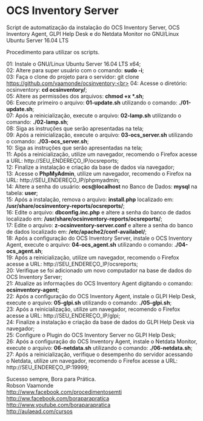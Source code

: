 # OCS Inventory Server

Script de automatização da instalação do OCS Inventory Server, OCS Inventory Agent, GLPI Help Desk e do Netdata Monitor no GNU/Linux Ubuntu Server 16.04 LTS

Procedimento para utilizar os scripts.

01: Instale o GNU/Linux Ubuntu Server 16.04 LTS x64;<br>
02: Altere para super usuário com o comando: <b>sudo -i</b>;<br>
03: Faça o clone do projeto para o servidor: git clone https://github.com/vaamonde/ocsinventory;<br>
04: Acesse o diretório: ocsinventory: <b>cd ocsinventory/</b>;<br>
05: Altere as permissões dos arquivos: <b>chmod +x *.sh</b>;<br>
06: Execute primeiro o arquivo: <b>01-update.sh</b> utilizando o comando: <b>./01-update.sh</b>;<br>
07: Após a reinicialização, execute o arquivo: <b>02-lamp.sh</b> utilizando o comando: <b>./02-lamp.sh</b>;<br>
08: Siga as instruções que serão apresentadas na tela;<br>
09: Após a reinicialização, execute o arquivo: <b>03-ocs_server.sh</b> utilizando o comando: <b>./03-ocs_server.sh</b>;<br>
10: Siga as instruções que serão apresentadas na tela;<br>
11: Após a reinicialização, utilize um navegador, recomendo o Firefox acesse a URL: http://SEU_ENDEREÇO_IP/ocsreports;<br>
12: Finalize a instalação e criação da base de dados via navegador;<br>
13: Acesse o <b>PhpMyAdmin</b>, utilize um navegador, recomendo o Firefox na URL: http://SEU_ENDEREÇO_IP/phpmyadmin;<br>
14: Altere a senha do usuário: <b>ocs@localhost</b> no Banco de Dados: <b>mysql</b> na tabela: <b>user</b>;<br>
15: Após a instalação, remova o arquivo: <b>install.php</b> localizado em: <b>/usr/share/ocsinventory-reports/ocsreports/</b>;<br>
16: Edite o arquivo: <b>dbconfig.inc.php</b> e altere a senha do banco de dados localizado em: <b>/usr/share/ocsinventory-reports/ocsreports/</b>;<br>
17: Edite o arquivo: <b>z-ocsinventory-server.conf</b> e altere a senha do banco de dados localizado em: <b>/etc/apache2/conf-availabel/</b>;<br>
18: Após a configuração do OCS Inventory Server, instale o OCS Inventory Agent, execute o arquivo: <b>04-ocs_agent.sh</b> utilizando o comando: <b>./04-ocs_agent.sh</b>;<br>
19: Após a reinicialização, utilize um navegador, recomendo o Firefox acesse a URL: http://SEU_ENDEREÇO_IP/ocsreports;<br>
20: Verifique se foi adicionado um novo computador na base de dados do OCS Inventory Server;<br>
21: Atualize as informações do OCS Inventory Agent digitando o comando: <b>ocsinventory-agent</b>;<br>
22: Após a configuração do OCS Inventory Agent, instale o GLPI Help Desk, execute o arquivo: <b>05-glpi.sh</b> utilizando o comando: <b>./05-glpi.sh</b>;<br>
23: Após a reinicialização, utilize um navegador, recomendo o Firefox acesse a URL: http://SEU_ENDEREÇO_IP/glpi;<br>
24: Finalize a instalação e criação da base de dados do GLPI Help Desk via navegador;<br>
25: Configure o Plugin do OCS Inventory Server no GLPI Help Desk;<br>
26: Após a configuração do OCS Inventory Agent, instale o Netdata Monitor, execute o arquivo: <b>06-netdata.sh</b> utilizando o comando: <b>./06-netdata.sh</b>;<br>
27: Após a reinicialização, verifique o desempenho do servidor acessando o Netdata, utilize um navegador, recomendo o Firefox acesse a URL: http://SEU_ENDEREÇO_IP:19999;<br>

Sucesso sempre, Bora para Prática.<br>
Robson Vaamonde<br>
http://www.facebook.com/procedimentosemti<br>
http://ww.facebook.com/boraparapratica<br>
http://www.youtube.com/boraparapratica<br>
http://aulaead.com/cursos
